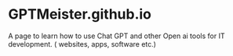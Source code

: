 # GPTMeister.github.io
A page to learn how to use Chat GPT and other Open ai tools for IT development. ( websites, apps, software etc.)
